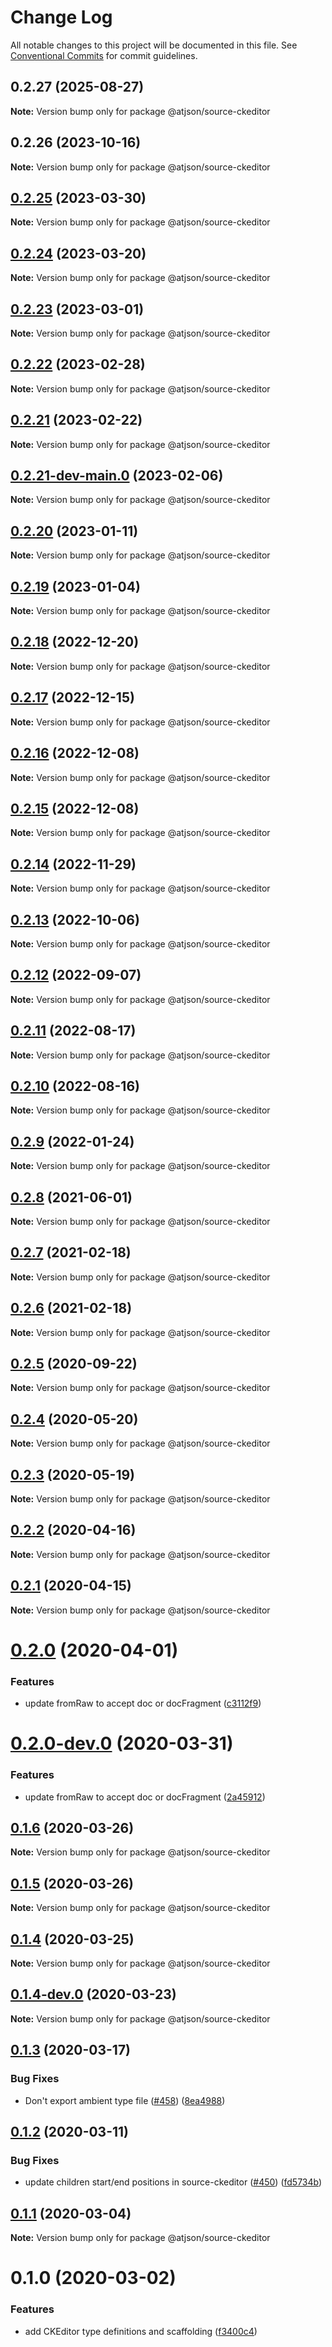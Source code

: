 # Change Log

All notable changes to this project will be documented in this file.
See [Conventional Commits](https://conventionalcommits.org) for commit guidelines.

## 0.2.27 (2025-08-27)

**Note:** Version bump only for package @atjson/source-ckeditor

## 0.2.26 (2023-10-16)

**Note:** Version bump only for package @atjson/source-ckeditor

## [0.2.25](https://github.com/CondeNast/atjson/compare/@atjson/source-ckeditor@0.2.24...@atjson/source-ckeditor@0.2.25) (2023-03-30)

**Note:** Version bump only for package @atjson/source-ckeditor

## [0.2.24](https://github.com/CondeNast/atjson/compare/@atjson/source-ckeditor@0.2.23...@atjson/source-ckeditor@0.2.24) (2023-03-20)

**Note:** Version bump only for package @atjson/source-ckeditor

## [0.2.23](https://github.com/CondeNast/atjson/compare/@atjson/source-ckeditor@0.2.22...@atjson/source-ckeditor@0.2.23) (2023-03-01)

**Note:** Version bump only for package @atjson/source-ckeditor

## [0.2.22](https://github.com/CondeNast/atjson/compare/@atjson/source-ckeditor@0.2.21...@atjson/source-ckeditor@0.2.22) (2023-02-28)

**Note:** Version bump only for package @atjson/source-ckeditor

## [0.2.21](https://github.com/CondeNast/atjson/compare/@atjson/source-ckeditor@0.2.21-dev-main.0...@atjson/source-ckeditor@0.2.21) (2023-02-22)

**Note:** Version bump only for package @atjson/source-ckeditor

## [0.2.21-dev-main.0](https://github.com/CondeNast/atjson/compare/@atjson/source-ckeditor@0.2.20...@atjson/source-ckeditor@0.2.21-dev-main.0) (2023-02-06)

**Note:** Version bump only for package @atjson/source-ckeditor

## [0.2.20](https://github.com/CondeNast/atjson/compare/@atjson/source-ckeditor@0.2.19...@atjson/source-ckeditor@0.2.20) (2023-01-11)

**Note:** Version bump only for package @atjson/source-ckeditor

## [0.2.19](https://github.com/CondeNast/atjson/compare/@atjson/source-ckeditor@0.2.18...@atjson/source-ckeditor@0.2.19) (2023-01-04)

**Note:** Version bump only for package @atjson/source-ckeditor

## [0.2.18](https://github.com/CondeNast/atjson/compare/@atjson/source-ckeditor@0.2.17...@atjson/source-ckeditor@0.2.18) (2022-12-20)

**Note:** Version bump only for package @atjson/source-ckeditor

## [0.2.17](https://github.com/CondeNast/atjson/compare/@atjson/source-ckeditor@0.2.16...@atjson/source-ckeditor@0.2.17) (2022-12-15)

**Note:** Version bump only for package @atjson/source-ckeditor

## [0.2.16](https://github.com/CondeNast/atjson/compare/@atjson/source-ckeditor@0.2.15...@atjson/source-ckeditor@0.2.16) (2022-12-08)

**Note:** Version bump only for package @atjson/source-ckeditor

## [0.2.15](https://github.com/CondeNast/atjson/compare/@atjson/source-ckeditor@0.2.14...@atjson/source-ckeditor@0.2.15) (2022-12-08)

**Note:** Version bump only for package @atjson/source-ckeditor

## [0.2.14](https://github.com/CondeNast/atjson/compare/@atjson/source-ckeditor@0.2.13...@atjson/source-ckeditor@0.2.14) (2022-11-29)

**Note:** Version bump only for package @atjson/source-ckeditor

## [0.2.13](https://github.com/CondeNast/atjson/compare/@atjson/source-ckeditor@0.2.12...@atjson/source-ckeditor@0.2.13) (2022-10-06)

**Note:** Version bump only for package @atjson/source-ckeditor

## [0.2.12](https://github.com/CondeNast/atjson/compare/@atjson/source-ckeditor@0.2.11...@atjson/source-ckeditor@0.2.12) (2022-09-07)

**Note:** Version bump only for package @atjson/source-ckeditor

## [0.2.11](https://github.com/CondeNast/atjson/compare/@atjson/source-ckeditor@0.2.10...@atjson/source-ckeditor@0.2.11) (2022-08-17)

**Note:** Version bump only for package @atjson/source-ckeditor

## [0.2.10](https://github.com/CondeNast/atjson/compare/@atjson/source-ckeditor@0.2.9...@atjson/source-ckeditor@0.2.10) (2022-08-16)

**Note:** Version bump only for package @atjson/source-ckeditor

## [0.2.9](https://github.com/CondeNast/atjson/compare/@atjson/source-ckeditor@0.2.8...@atjson/source-ckeditor@0.2.9) (2022-01-24)

**Note:** Version bump only for package @atjson/source-ckeditor

## [0.2.8](https://github.com/CondeNast/atjson/compare/@atjson/source-ckeditor@0.2.7...@atjson/source-ckeditor@0.2.8) (2021-06-01)

**Note:** Version bump only for package @atjson/source-ckeditor

## [0.2.7](https://github.com/CondeNast/atjson/compare/@atjson/source-ckeditor@0.2.6...@atjson/source-ckeditor@0.2.7) (2021-02-18)

**Note:** Version bump only for package @atjson/source-ckeditor

## [0.2.6](https://github.com/CondeNast/atjson/compare/@atjson/source-ckeditor@0.2.5...@atjson/source-ckeditor@0.2.6) (2021-02-18)

**Note:** Version bump only for package @atjson/source-ckeditor

## [0.2.5](https://github.com/CondeNast/atjson/compare/@atjson/source-ckeditor@0.2.4...@atjson/source-ckeditor@0.2.5) (2020-09-22)

**Note:** Version bump only for package @atjson/source-ckeditor

## [0.2.4](https://github.com/CondeNast/atjson/compare/@atjson/source-ckeditor@0.2.3...@atjson/source-ckeditor@0.2.4) (2020-05-20)

**Note:** Version bump only for package @atjson/source-ckeditor

## [0.2.3](https://github.com/CondeNast/atjson/compare/@atjson/source-ckeditor@0.2.2...@atjson/source-ckeditor@0.2.3) (2020-05-19)

**Note:** Version bump only for package @atjson/source-ckeditor

## [0.2.2](https://github.com/CondeNast/atjson/compare/@atjson/source-ckeditor@0.2.1...@atjson/source-ckeditor@0.2.2) (2020-04-16)

**Note:** Version bump only for package @atjson/source-ckeditor

## [0.2.1](https://github.com/CondeNast/atjson/compare/@atjson/source-ckeditor@0.2.0...@atjson/source-ckeditor@0.2.1) (2020-04-15)

**Note:** Version bump only for package @atjson/source-ckeditor

# [0.2.0](https://github.com/CondeNast/atjson/compare/@atjson/source-ckeditor@0.1.6...@atjson/source-ckeditor@0.2.0) (2020-04-01)

### Features

- update fromRaw to accept doc or docFragment ([c3112f9](https://github.com/CondeNast/atjson/commit/c3112f99671381eb3abd5e7e019ffc36b76035b3))

# [0.2.0-dev.0](https://github.com/CondeNast/atjson/compare/@atjson/source-ckeditor@0.1.6...@atjson/source-ckeditor@0.2.0-dev.0) (2020-03-31)

### Features

- update fromRaw to accept doc or docFragment ([2a45912](https://github.com/CondeNast/atjson/commit/2a45912796a2c7ec043acf6ef227337b50e3754f))

## [0.1.6](https://github.com/CondeNast/atjson/compare/@atjson/source-ckeditor@0.1.5...@atjson/source-ckeditor@0.1.6) (2020-03-26)

**Note:** Version bump only for package @atjson/source-ckeditor

## [0.1.5](https://github.com/CondeNast/atjson/compare/@atjson/source-ckeditor@0.1.4...@atjson/source-ckeditor@0.1.5) (2020-03-26)

**Note:** Version bump only for package @atjson/source-ckeditor

## [0.1.4](https://github.com/CondeNast/atjson/compare/@atjson/source-ckeditor@0.1.3...@atjson/source-ckeditor@0.1.4) (2020-03-25)

**Note:** Version bump only for package @atjson/source-ckeditor

## [0.1.4-dev.0](https://github.com/CondeNast/atjson/compare/@atjson/source-ckeditor@0.1.3...@atjson/source-ckeditor@0.1.4-dev.0) (2020-03-23)

**Note:** Version bump only for package @atjson/source-ckeditor

## [0.1.3](https://github.com/CondeNast/atjson/compare/@atjson/source-ckeditor@0.1.2...@atjson/source-ckeditor@0.1.3) (2020-03-17)

### Bug Fixes

- Don't export ambient type file ([#458](https://github.com/CondeNast/atjson/issues/458)) ([8ea4988](https://github.com/CondeNast/atjson/commit/8ea49881eedb08231fc11c552de688503915a4c8))

## [0.1.2](https://github.com/CondeNast/atjson/compare/@atjson/source-ckeditor@0.1.1...@atjson/source-ckeditor@0.1.2) (2020-03-11)

### Bug Fixes

- update children start/end positions in source-ckeditor ([#450](https://github.com/CondeNast/atjson/issues/450)) ([fd5734b](https://github.com/CondeNast/atjson/commit/fd5734bc1e44e5db417dbf67e99a81217019f742))

## [0.1.1](https://github.com/CondeNast/atjson/compare/@atjson/source-ckeditor@0.1.0...@atjson/source-ckeditor@0.1.1) (2020-03-04)

**Note:** Version bump only for package @atjson/source-ckeditor

# 0.1.0 (2020-03-02)

### Features

- add CKEditor type definitions and scaffolding ([f3400c4](https://github.com/CondeNast/atjson/commit/f3400c43cd3467a723328f8ada0306f3bdba75c0))
